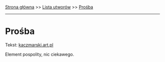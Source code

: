 [Strona główna](../index.md) >> [Lista utworów](../list.md) >> [Prośba](478.md)

---

# Prośba

Tekst: [kaczmarski.art.pl](https://www.kaczmarski.art.pl/tworczosc/wiersze/prosba/)

Element pospolity, nic ciekawego.